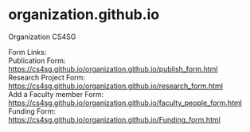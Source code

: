 # organization.github.io
Organization CS4SG

Form Links:
<br />
Publication Form: https://cs4sg.github.io/organization.github.io/publish_form.html <br />
Research Project Form: https://cs4sg.github.io/organization.github.io/research_form.html <br />
Add a Faculty member Form: https://cs4sg.github.io/organization.github.io/faculty_people_form.html
Funding Form: https://cs4sg.github.io/organization.github.io/Funding_form.html
